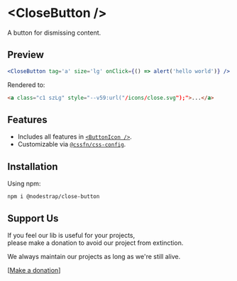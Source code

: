 # &lt;CloseButton /&gt;
A button for dismissing content.

## Preview

```jsx
<CloseButton tag='a' size='lg' onClick={() => alert('hello world')} />
```
Rendered to:
```html
<a class="c1 szLg" style="--v59:url("/icons/close.svg");">...</a>
```

## Features
* Includes all features in [`<ButtonIcon />`](https://www.npmjs.com/package/@nodestrap/button-icon).
* Customizable via [`@cssfn/css-config`](https://www.npmjs.com/package/@cssfn/css-config).

## Installation

Using npm:
```
npm i @nodestrap/close-button
```

## Support Us

If you feel our lib is useful for your projects,  
please make a donation to avoid our project from extinction.

We always maintain our projects as long as we're still alive.

[[Make a donation](https://ko-fi.com/heymarco)]
